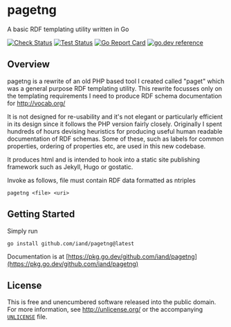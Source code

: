 # pagetng

A basic RDF templating utility written in Go

[![Check Status](https://github.com/iand/pagetng/actions/workflows/check.yml/badge.svg)](https://github.com/iand/pagetng/actions/workflows/check.yml)
[![Test Status](https://github.com/iand/pagetng/actions/workflows/test.yml/badge.svg)](https://github.com/iand/pagetng/actions/workflows/test.yml)
[![Go Report Card](https://goreportcard.com/badge/github.com/iand/pagetng)](https://goreportcard.com/report/github.com/iand/pagetng)
[![go.dev reference](https://img.shields.io/badge/go.dev-reference-007d9c?logo=go&logoColor=white)](https://pkg.go.dev/github.com/iand/pagetng)

## Overview

pagetng is a rewrite of an old PHP based tool I created called "paget" which was a general purpose RDF templating utility. This rewrite focusses only on the templating requirements I need to produce RDF schema documentation for http://vocab.org/

It is not designed for re-usability and it's not elegant or particularly efficient in its design since it follows the PHP version fairly closely. Originally I spent hundreds of hours devising heuristics for producing useful human readable documentation of RDF schemas. Some of these, such as labels for common properties, ordering of properties etc, are used in this new codebase.

It produces html and is intended to hook into a static site publishing framework such as Jekyll, Hugo or gostatic.

Invoke as follows, file must contain RDF data formatted as ntriples

```
pagetng <file> <uri>
```

## Getting Started

Simply run

	go install github.com/iand/pagetng@latest

Documentation is at [https://pkg.go.dev/github.com/iand/pagetng](https://pkg.go.dev/github.com/iand/pagetng)


## License

This is free and unencumbered software released into the public domain. For more
information, see <http://unlicense.org/> or the accompanying [`UNLICENSE`](UNLICENSE) file.

